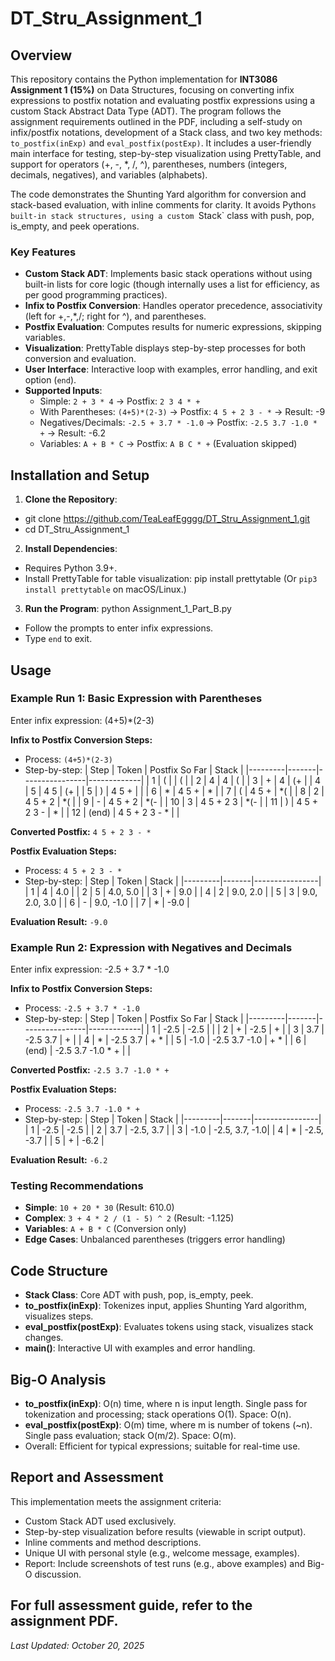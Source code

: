 # DT_Stru_Assignment_1

## Overview
This repository contains the Python implementation for **INT3086 Assignment 1 (15%)** on Data Structures, focusing on converting infix expressions to postfix notation and evaluating postfix expressions using a custom Stack Abstract Data Type (ADT). The program follows the assignment requirements outlined in the PDF, including a self-study on infix/postfix notations, development of a Stack class, and two key methods: `to_postfix(inExp)` and `eval_postfix(postExp)`. It includes a user-friendly main interface for testing, step-by-step visualization using PrettyTable, and support for operators (+, -, *, /, ^), parentheses, numbers (integers, decimals, negatives), and variables (alphabets).

The code demonstrates the Shunting Yard algorithm for conversion and stack-based evaluation, with inline comments for clarity. It avoids Python`s built-in stack structures, using a custom `Stack` class with push, pop, is_empty, and peek operations.

### Key Features
- **Custom Stack ADT**: Implements basic stack operations without using built-in lists for core logic (though internally uses a list for efficiency, as per good programming practices).
- **Infix to Postfix Conversion**: Handles operator precedence, associativity (left for +,-,*,/; right for ^), and parentheses.
- **Postfix Evaluation**: Computes results for numeric expressions, skipping variables.
- **Visualization**: PrettyTable displays step-by-step processes for both conversion and evaluation.
- **User Interface**: Interactive loop with examples, error handling, and exit option (`end`).
- **Supported Inputs**:
  - Simple: `2 + 3 * 4` → Postfix: `2 3 4 * +`
  - With Parentheses: `(4+5)*(2-3)` → Postfix: `4 5 + 2 3 - *` → Result: -9
  - Negatives/Decimals: `-2.5 + 3.7 * -1.0` → Postfix: `-2.5 3.7 -1.0 * +` → Result: -6.2
  - Variables: `A + B * C` → Postfix: `A B C * +` (Evaluation skipped)

## Installation and Setup
1. **Clone the Repository**:
- git clone https://github.com/TeaLeafEgggg/DT_Stru_Assignment_1.git
- cd DT_Stru_Assignment_1
2. **Install Dependencies**:
- Requires Python 3.9+.
- Install PrettyTable for table visualization: pip install prettytable (Or `pip3 install prettytable` on macOS/Linux.)
3. **Run the Program**: python Assignment_1_Part_B.py
- Follow the prompts to enter infix expressions.
- Type `end` to exit.

## Usage
### Example Run 1: Basic Expression with Parentheses
Enter infix expression: (4+5)*(2-3)

**Infix to Postfix Conversion Steps:**
- Process: `(4+5)*(2-3)`
- Step-by-step:
  | Step    | Token | Postfix So Far | Stack       |
  |---------|-------|----------------|-------------|
  | 1       | (     |                | (           |
  | 2       | 4     | 4              | (           |
  | 3       | +     | 4              | (+          |
  | 4       | 5     | 4 5            | (+          |
  | 5       | )     | 4 5 +          |             |
  | 6       | *     | 4 5 +          | *           |
  | 7       | (     | 4 5 +          | *(          |
  | 8       | 2     | 4 5 + 2        | *(          |
  | 9       | -     | 4 5 + 2        | *(-         |
  | 10      | 3     | 4 5 + 2 3      | *(-         |
  | 11      | )     | 4 5 + 2 3 -    | *           |
  | 12      | (end) | 4 5 + 2 3 - *  |             |

**Converted Postfix:** `4 5 + 2 3 - *`

**Postfix Evaluation Steps:**
- Process: `4 5 + 2 3 - *`
- Step-by-step:
  | Step    | Token | Stack          |
  |---------|-------|----------------|
  | 1       | 4     | 4.0            |
  | 2       | 5     | 4.0, 5.0       |
  | 3       | +     | 9.0            |
  | 4       | 2     | 9.0, 2.0       |
  | 5       | 3     | 9.0, 2.0, 3.0  |
  | 6       | -     | 9.0, -1.0      |
  | 7       | *     | -9.0           |

**Evaluation Result:** `-9.0`

### Example Run 2: Expression with Negatives and Decimals
Enter infix expression: -2.5 + 3.7 * -1.0

**Infix to Postfix Conversion Steps:**
- Process: `-2.5 + 3.7 * -1.0`
- Step-by-step:
  | Step    | Token | Postfix So Far | Stack       |
  |---------|-------|----------------|-------------|
  | 1       | -2.5  | -2.5           |             |
  | 2       | +     | -2.5           | +           |
  | 3       | 3.7   | -2.5 3.7       | +           |
  | 4       | *     | -2.5 3.7       | + *         |
  | 5       | -1.0  | -2.5 3.7 -1.0  | + *         |
  | 6       | (end) | -2.5 3.7 -1.0 * + |             |

**Converted Postfix:** `-2.5 3.7 -1.0 * +`

**Postfix Evaluation Steps:**
- Process: `-2.5 3.7 -1.0 * +`
- Step-by-step:
  | Step    | Token | Stack          |
  |---------|-------|----------------|
  | 1       | -2.5  | -2.5           |
  | 2       | 3.7   | -2.5, 3.7      |
  | 3       | -1.0  | -2.5, 3.7, -1.0|
  | 4       | *     | -2.5, -3.7     |
  | 5       | +     | -6.2           |

**Evaluation Result:** `-6.2`

### Testing Recommendations
- **Simple**: `10 + 20 * 30` (Result: 610.0)
- **Complex**: `3 + 4 * 2 / (1 - 5) ^ 2` (Result: -1.125)
- **Variables**: `A + B * C` (Conversion only)
- **Edge Cases**: Unbalanced parentheses (triggers error handling)

## Code Structure
- **Stack Class**: Core ADT with push, pop, is_empty, peek.
- **to_postfix(inExp)**: Tokenizes input, applies Shunting Yard algorithm, visualizes steps.
- **eval_postfix(postExp)**: Evaluates tokens using stack, visualizes stack changes.
- **main()**: Interactive UI with examples and error handling.

## Big-O Analysis
- **to_postfix(inExp)**: O(n) time, where n is input length. Single pass for tokenization and processing; stack operations O(1). Space: O(n).
- **eval_postfix(postExp)**: O(m) time, where m is number of tokens (~n). Single pass evaluation; stack O(m/2). Space: O(m).
- Overall: Efficient for typical expressions; suitable for real-time use.

## Report and Assessment
This implementation meets the assignment criteria:
- Custom Stack ADT used exclusively.
- Step-by-step visualization before results (viewable in script output).
- Inline comments and method descriptions.
- Unique UI with personal style (e.g., welcome message, examples).
- Report: Include screenshots of test runs (e.g., above examples) and Big-O discussion.

For full assessment guide, refer to the assignment PDF.
---
*Last Updated: October 20, 2025*  
